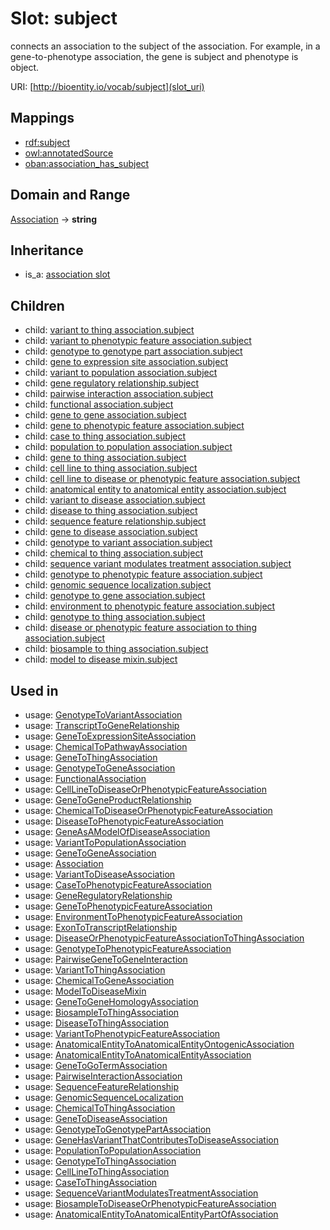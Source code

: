 # Slot: subject


connects an association to the subject of the association. For example, in a gene-to-phenotype association, the gene is subject and phenotype is object.

URI: [http://bioentity.io/vocab/subject](slot_uri)
## Mappings

 * [rdf:subject](http://purl.obolibrary.org/obo/rdf_subject)
 * [owl:annotatedSource](http://purl.obolibrary.org/obo/owl_annotatedSource)
 * [oban:association_has_subject](http://purl.obolibrary.org/obo/oban_association_has_subject)
## Domain and Range

[Association](Association.md) -> **string**
## Inheritance

 *  is_a: [association slot](association_slot.md)
## Children

 *  child: [variant to thing association.subject](variant_to_thing_association_subject.md)
 *  child: [variant to phenotypic feature association.subject](variant_to_phenotypic_feature_association_subject.md)
 *  child: [genotype to genotype part association.subject](genotype_to_genotype_part_association_subject.md)
 *  child: [gene to expression site association.subject](gene_to_expression_site_association_subject.md)
 *  child: [variant to population association.subject](variant_to_population_association_subject.md)
 *  child: [gene regulatory relationship.subject](gene_regulatory_relationship_subject.md)
 *  child: [pairwise interaction association.subject](pairwise_interaction_association_subject.md)
 *  child: [functional association.subject](functional_association_subject.md)
 *  child: [gene to gene association.subject](gene_to_gene_association_subject.md)
 *  child: [gene to phenotypic feature association.subject](gene_to_phenotypic_feature_association_subject.md)
 *  child: [case to thing association.subject](case_to_thing_association_subject.md)
 *  child: [population to population association.subject](population_to_population_association_subject.md)
 *  child: [gene to thing association.subject](gene_to_thing_association_subject.md)
 *  child: [cell line to thing association.subject](cell_line_to_thing_association_subject.md)
 *  child: [cell line to disease or phenotypic feature association.subject](cell_line_to_disease_or_phenotypic_feature_association_subject.md)
 *  child: [anatomical entity to anatomical entity association.subject](anatomical_entity_to_anatomical_entity_association_subject.md)
 *  child: [variant to disease association.subject](variant_to_disease_association_subject.md)
 *  child: [disease to thing association.subject](disease_to_thing_association_subject.md)
 *  child: [sequence feature relationship.subject](sequence_feature_relationship_subject.md)
 *  child: [gene to disease association.subject](gene_to_disease_association_subject.md)
 *  child: [genotype to variant association.subject](genotype_to_variant_association_subject.md)
 *  child: [chemical to thing association.subject](chemical_to_thing_association_subject.md)
 *  child: [sequence variant modulates treatment association.subject](sequence_variant_modulates_treatment_association_subject.md)
 *  child: [genotype to phenotypic feature association.subject](genotype_to_phenotypic_feature_association_subject.md)
 *  child: [genomic sequence localization.subject](genomic_sequence_localization_subject.md)
 *  child: [genotype to gene association.subject](genotype_to_gene_association_subject.md)
 *  child: [environment to phenotypic feature association.subject](environment_to_phenotypic_feature_association_subject.md)
 *  child: [genotype to thing association.subject](genotype_to_thing_association_subject.md)
 *  child: [disease or phenotypic feature association to thing association.subject](disease_or_phenotypic_feature_association_to_thing_association_subject.md)
 *  child: [biosample to thing association.subject](biosample_to_thing_association_subject.md)
 *  child: [model to disease mixin.subject](model_to_disease_mixin_subject.md)
## Used in

 *  usage: [GenotypeToVariantAssociation](GenotypeToVariantAssociation.md)
 *  usage: [TranscriptToGeneRelationship](TranscriptToGeneRelationship.md)
 *  usage: [GeneToExpressionSiteAssociation](GeneToExpressionSiteAssociation.md)
 *  usage: [ChemicalToPathwayAssociation](ChemicalToPathwayAssociation.md)
 *  usage: [GeneToThingAssociation](GeneToThingAssociation.md)
 *  usage: [GenotypeToGeneAssociation](GenotypeToGeneAssociation.md)
 *  usage: [FunctionalAssociation](FunctionalAssociation.md)
 *  usage: [CellLineToDiseaseOrPhenotypicFeatureAssociation](CellLineToDiseaseOrPhenotypicFeatureAssociation.md)
 *  usage: [GeneToGeneProductRelationship](GeneToGeneProductRelationship.md)
 *  usage: [ChemicalToDiseaseOrPhenotypicFeatureAssociation](ChemicalToDiseaseOrPhenotypicFeatureAssociation.md)
 *  usage: [DiseaseToPhenotypicFeatureAssociation](DiseaseToPhenotypicFeatureAssociation.md)
 *  usage: [GeneAsAModelOfDiseaseAssociation](GeneAsAModelOfDiseaseAssociation.md)
 *  usage: [VariantToPopulationAssociation](VariantToPopulationAssociation.md)
 *  usage: [GeneToGeneAssociation](GeneToGeneAssociation.md)
 *  usage: [Association](Association.md)
 *  usage: [VariantToDiseaseAssociation](VariantToDiseaseAssociation.md)
 *  usage: [CaseToPhenotypicFeatureAssociation](CaseToPhenotypicFeatureAssociation.md)
 *  usage: [GeneRegulatoryRelationship](GeneRegulatoryRelationship.md)
 *  usage: [GeneToPhenotypicFeatureAssociation](GeneToPhenotypicFeatureAssociation.md)
 *  usage: [EnvironmentToPhenotypicFeatureAssociation](EnvironmentToPhenotypicFeatureAssociation.md)
 *  usage: [ExonToTranscriptRelationship](ExonToTranscriptRelationship.md)
 *  usage: [DiseaseOrPhenotypicFeatureAssociationToThingAssociation](DiseaseOrPhenotypicFeatureAssociationToThingAssociation.md)
 *  usage: [GenotypeToPhenotypicFeatureAssociation](GenotypeToPhenotypicFeatureAssociation.md)
 *  usage: [PairwiseGeneToGeneInteraction](PairwiseGeneToGeneInteraction.md)
 *  usage: [VariantToThingAssociation](VariantToThingAssociation.md)
 *  usage: [ChemicalToGeneAssociation](ChemicalToGeneAssociation.md)
 *  usage: [ModelToDiseaseMixin](ModelToDiseaseMixin.md)
 *  usage: [GeneToGeneHomologyAssociation](GeneToGeneHomologyAssociation.md)
 *  usage: [BiosampleToThingAssociation](BiosampleToThingAssociation.md)
 *  usage: [DiseaseToThingAssociation](DiseaseToThingAssociation.md)
 *  usage: [VariantToPhenotypicFeatureAssociation](VariantToPhenotypicFeatureAssociation.md)
 *  usage: [AnatomicalEntityToAnatomicalEntityOntogenicAssociation](AnatomicalEntityToAnatomicalEntityOntogenicAssociation.md)
 *  usage: [AnatomicalEntityToAnatomicalEntityAssociation](AnatomicalEntityToAnatomicalEntityAssociation.md)
 *  usage: [GeneToGoTermAssociation](GeneToGoTermAssociation.md)
 *  usage: [PairwiseInteractionAssociation](PairwiseInteractionAssociation.md)
 *  usage: [SequenceFeatureRelationship](SequenceFeatureRelationship.md)
 *  usage: [GenomicSequenceLocalization](GenomicSequenceLocalization.md)
 *  usage: [ChemicalToThingAssociation](ChemicalToThingAssociation.md)
 *  usage: [GeneToDiseaseAssociation](GeneToDiseaseAssociation.md)
 *  usage: [GenotypeToGenotypePartAssociation](GenotypeToGenotypePartAssociation.md)
 *  usage: [GeneHasVariantThatContributesToDiseaseAssociation](GeneHasVariantThatContributesToDiseaseAssociation.md)
 *  usage: [PopulationToPopulationAssociation](PopulationToPopulationAssociation.md)
 *  usage: [GenotypeToThingAssociation](GenotypeToThingAssociation.md)
 *  usage: [CellLineToThingAssociation](CellLineToThingAssociation.md)
 *  usage: [CaseToThingAssociation](CaseToThingAssociation.md)
 *  usage: [SequenceVariantModulatesTreatmentAssociation](SequenceVariantModulatesTreatmentAssociation.md)
 *  usage: [BiosampleToDiseaseOrPhenotypicFeatureAssociation](BiosampleToDiseaseOrPhenotypicFeatureAssociation.md)
 *  usage: [AnatomicalEntityToAnatomicalEntityPartOfAssociation](AnatomicalEntityToAnatomicalEntityPartOfAssociation.md)

